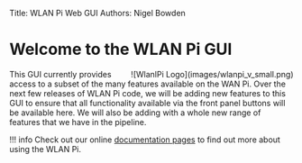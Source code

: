 Title: WLAN Pi Web GUI
Authors: Nigel Bowden

# Welcome to the WLAN Pi GUI
<div style="float: right;">
![WlanlPi Logo](images/wlanpi_v_small.png)
</div>

This GUI currently provides access to a subset of the many features available on the WAN Pi. Over the next few releases of WLAN Pi code, we will be adding new features to this GUI to ensure that all functionality available via the front panel buttons will be available here. We will also be adding with a whole new range of features that we have in the pipeline.


!!! info
    Check out our online [documentation pages][docs] to find out more about using the WLAN Pi.

<!-- Link list -->
[docs]: https://wlan-pi.github.io/wlanpi-documentation/
